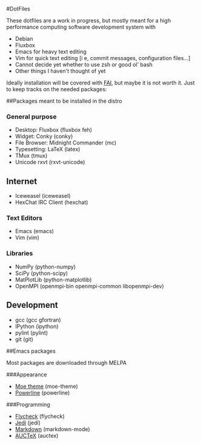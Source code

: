 #DotFiles

These dotfiles are a work in progress, but mostly meant for a high
performance computing software development system with

- Debian
- Fluxbox
- Emacs for heavy text editing
- Vim for quick text editing [i e, commit messages, configuration files...]
- Cannot decide yet whether to use zsh or good ol' bash
- Other things I haven't thought of yet


Ideally installation will be covered with
[FAI](http://fai-project.org/), but maybe it is not worth it. Just to
keep tracks on the needed packages:


##Packages meant to be installed in the distro

### General purpose
- Desktop: Fluxbox (fluxbox feh)
- Widget: Conky (conky)
- File Browser: Midnight Commander (mc)
- Typesetting: LaTeX (latex)
- TMux (tmux)
- Unicode rxvt (rxvt-unicode)

## Internet
- Iceweasel (iceweasel)
- HexChat IRC Client (hexchat)

### Text Editors
- Emacs (emacs)
- Vim (vim)
 
### Libraries
- NumPy (python-numpy)
- SciPy (python-scipy)
- MatPlotLib (python-matplotlib)
- OpenMPI (openmpi-bin openmpi-common libopenmpi-dev)

## Development
- gcc (gcc gfortran)
- IPython (ipython)
- pylint (pylint)
- git (git)

##Emacs packages

Most packages are downloaded through MELPA

###Appearance
- [Moe theme](https://github.com/kuanyui/moe-theme.el) (moe-theme)
- [Powerline](https://github.com/milkypostman/powerline) (powerline)

###Programming
- [Flycheck](https://github.com/flycheck/flycheck) (flycheck)
- [Jedi](http://tkf.github.io/emacs-jedi/latest/) (jedi)
- [Markdown](https://github.com/auto-complete/auto-complete) (markdown-mode)
- [AUCTeX](https://www.gnu.org/software/auctex/) (auctex)

